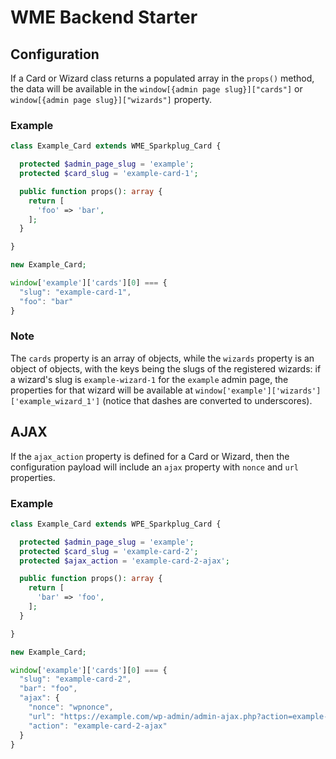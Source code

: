 # WME Backend Starter

## Configuration

If a Card or Wizard class returns a populated array in the `props()` method, the data will be available in the `window[{admin page slug}]["cards"]` or `window[{admin page slug}]["wizards"]` property.

### Example

```php
class Example_Card extends WME_Sparkplug_Card {

  protected $admin_page_slug = 'example';
  protected $card_slug = 'example-card-1';

  public function props(): array {
    return [
      'foo' => 'bar',
    ];
  }

}

new Example_Card;
```

```js
window['example']['cards'][0] === {
  "slug": "example-card-1",
  "foo": "bar"
}
```

### Note
The `cards` property is an array of objects, while the `wizards` property is an object of objects, with the keys being the slugs of the registered wizards: if a wizard's slug is `example-wizard-1` for the `example` admin page, the properties for that wizard will be available at `window['example']['wizards']['example_wizard_1']` (notice that dashes are converted to underscores).

## AJAX

If the `ajax_action` property is defined for a Card or Wizard, then the configuration payload will include an `ajax` property with `nonce` and `url` properties.

### Example

```php
class Example_Card extends WPE_Sparkplug_Card {

  protected $admin_page_slug = 'example';
  protected $card_slug = 'example-card-2';
  protected $ajax_action = 'example-card-2-ajax';

  public function props(): array {
    return [
      'bar' => 'foo',
    ];
  }

}

new Example_Card;
```

```js
window['example']['cards'][0] === {
  "slug": "example-card-2",
  "bar": "foo",
  "ajax": {
    "nonce": "wpnonce",
    "url": "https://example.com/wp-admin/admin-ajax.php?action=example-card-2-ajax",
    "action": "example-card-2-ajax"
  }
}
```
